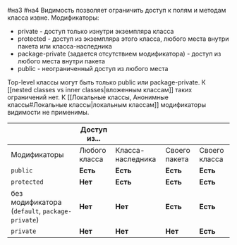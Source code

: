 #на3 #на4
Видимость позволяет ограничить доступ к полям и методам класса извне. Модификаторы:
   * private - доступ только изнутри экземпляра класса
   * protected - доступ из экземпляра этого класса, любого места внутри пакета или класса-наследника
   * package-private (задается отсутствием модификатора) - доступ из любого места внутри пакета
   * public - неограниченный доступ из любого места

Top-level классы могут быть только public или package-private. К [[nested classes vs inner classes|вложенным классам]] таких ограничений нет.
К [[Локальные классы, Анонимные классы#Локальные классы|локальным классам]] модификаторы видимости не применимы.

| |Доступ из...|   |   |   |
|---|---|---|---|---|
|Модификаторы|Любого класса|Класса-наследника|Своего пакета|Своего класса|
|`public`|**Есть**|**Есть**|**Есть**|**Есть**|
|`protected`|**Нет**|**Есть**|**Есть**|**Есть**|
|без модификатора (`default`, `package-private`)|**Нет**|**Нет**|**Есть**|**Есть**|
|`private`|**Нет**|**Нет**|**Нет**|**Есть**|
